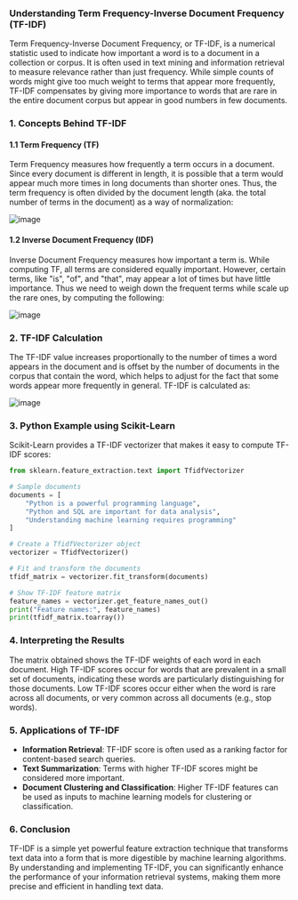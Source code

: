 ### Understanding Term Frequency-Inverse Document Frequency (TF-IDF)

Term Frequency-Inverse Document Frequency, or TF-IDF, is a numerical statistic used to indicate how important a word is to a document in a collection or corpus. It is often used in text mining and information retrieval to measure relevance rather than just frequency. While simple counts of words might give too much weight to terms that appear more frequently, TF-IDF compensates by giving more importance to words that are rare in the entire document corpus but appear in good numbers in few documents.

### 1. **Concepts Behind TF-IDF**

#### **1.1 Term Frequency (TF)**
Term Frequency measures how frequently a term occurs in a document. Since every document is different in length, it is possible that a term would appear much more times in long documents than shorter ones. Thus, the term frequency is often divided by the document length (aka. the total number of terms in the document) as a way of normalization:

![image](https://github.com/user-attachments/assets/21f81de9-5ec6-4091-9c31-43477064aa26)


#### **1.2 Inverse Document Frequency (IDF)**
Inverse Document Frequency measures how important a term is. While computing TF, all terms are considered equally important. However, certain terms, like "is", "of", and "that", may appear a lot of times but have little importance. Thus we need to weigh down the frequent terms while scale up the rare ones, by computing the following:

![image](https://github.com/user-attachments/assets/34fd4b94-9218-44be-b184-3c45154a327e)


### 2. **TF-IDF Calculation**
The TF-IDF value increases proportionally to the number of times a word appears in the document and is offset by the number of documents in the corpus that contain the word, which helps to adjust for the fact that some words appear more frequently in general. TF-IDF is calculated as:

![image](https://github.com/user-attachments/assets/52465953-b62f-48ef-af9f-ba4feec77f4b)


### 3. **Python Example using Scikit-Learn**

Scikit-Learn provides a TF-IDF vectorizer that makes it easy to compute TF-IDF scores:

```python
from sklearn.feature_extraction.text import TfidfVectorizer

# Sample documents
documents = [
    "Python is a powerful programming language",
    "Python and SQL are important for data analysis",
    "Understanding machine learning requires programming"
]

# Create a TfidfVectorizer object
vectorizer = TfidfVectorizer()

# Fit and transform the documents
tfidf_matrix = vectorizer.fit_transform(documents)

# Show TF-IDF feature matrix
feature_names = vectorizer.get_feature_names_out()
print("Feature names:", feature_names)
print(tfidf_matrix.toarray())
```

### 4. **Interpreting the Results**

The matrix obtained shows the TF-IDF weights of each word in each document. High TF-IDF scores occur for words that are prevalent in a small set of documents, indicating these words are particularly distinguishing for those documents. Low TF-IDF scores occur either when the word is rare across all documents, or very common across all documents (e.g., stop words).

### 5. **Applications of TF-IDF**

- **Information Retrieval**: TF-IDF score is often used as a ranking factor for content-based search queries.
- **Text Summarization**: Terms with higher TF-IDF scores might be considered more important.
- **Document Clustering and Classification**: Higher TF-IDF features can be used as inputs to machine learning models for clustering or classification.

### 6. **Conclusion**

TF-IDF is a simple yet powerful feature extraction technique that transforms text data into a form that is more digestible by machine learning algorithms. By understanding and implementing TF-IDF, you can significantly enhance the performance of your information retrieval systems, making them more precise and efficient in handling text data.
